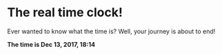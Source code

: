 # The real time clock!

Ever wanted to know what the time is? Well, your journey is about to end!

**The time is Dec 13, 2017, 18:14**